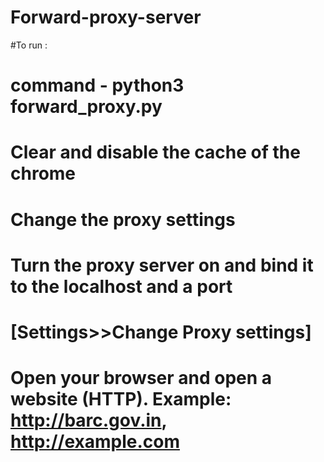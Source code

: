 # Forward-proxy-server

#To run : 
# command - python3 forward_proxy.py 

# Clear  and disable the cache of the chrome

# Change the proxy settings 

# Turn the proxy server on and bind it to the localhost and a port

# [Settings>>Change Proxy settings]


# Open your browser and open a website (HTTP). Example: http://barc.gov.in, http://example.com
